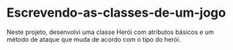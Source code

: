 # Escrevendo-as-classes-de-um-jogo
Neste projeto, desenvolvi uma classe Herói com atributos básicos e um método de ataque que muda de acordo com o tipo do herói.
